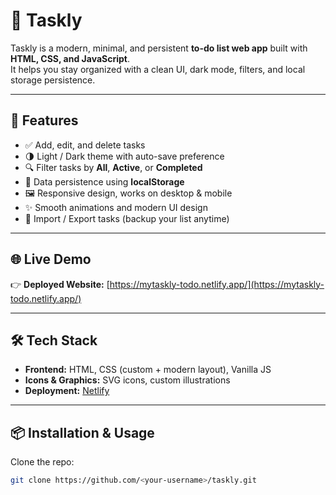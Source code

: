 # 📝 Taskly

Taskly is a modern, minimal, and persistent **to-do list web app** built with **HTML, CSS, and JavaScript**.  
It helps you stay organized with a clean UI, dark mode, filters, and local storage persistence.

---

## 🚀 Features

- ✅ Add, edit, and delete tasks  
- 🌗 Light / Dark theme with auto-save preference  
- 🔍 Filter tasks by **All**, **Active**, or **Completed**  
- 💾 Data persistence using **localStorage**  
- 🖼️ Responsive design, works on desktop & mobile  
- ✨ Smooth animations and modern UI design  
- 📂 Import / Export tasks (backup your list anytime)  

---

## 🌐 Live Demo

👉 **Deployed Website:** [https://mytaskly-todo.netlify.app/](https://mytaskly-todo.netlify.app/)

---

## 🛠️ Tech Stack

- **Frontend:** HTML, CSS (custom + modern layout), Vanilla JS  
- **Icons & Graphics:** SVG icons, custom illustrations  
- **Deployment:** [Netlify](https://www.netlify.com/)  

---

## 📦 Installation & Usage

Clone the repo:
```bash
git clone https://github.com/<your-username>/taskly.git
